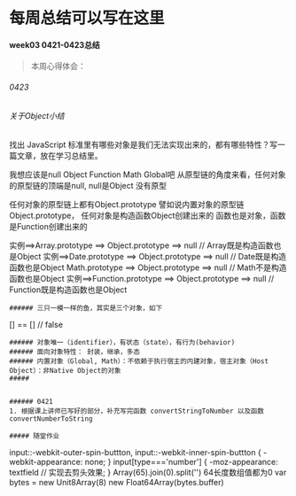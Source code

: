 # 每周总结可以写在这里
#### week03 0421-0423总结

> 本周心得体会：

###### 0423
###### 关于Object小结
找出 JavaScript 标准里有哪些对象是我们无法实现出来的，都有哪些特性？写一篇文章，放在学习总结里。

我想应该是null Object Function Math Global吧 
从原型链的角度来看，任何对象的原型链的顶端是null, null是Object 没有原型

任何对象的原型链上都有Object.prototype
譬如说内置对象的原型链Object.prototype， 任何对象是构造函数Object创建出来的
函数也是对象，函数是Function创建出来的

实例==>Array.prototype ==> Object.prototype ==> null // Array既是构造函数也是Object
实例==>Date.prototype ==> Object.prototype ==> null // Date既是构造函数也是Object
Math.prototype ==> Object.prototype ==> null // Math不是构造函数也是Object
实例==>Function.prototype ==> Object.prototype ==> null // Function既是构造函数也是Object

```
###### 三只一模一样的鱼，其实是三个对象，如下
```
 [] == [] // false
```
###### 对象唯一（identifier），有状态（state），有行为(behavior)
###### 面向对象特性： 封装，继承，多态
###### 内置对象（Global, Math）：不依赖于执行宿主的内建对象，宿主对象（Host Object）：非Native Object的对象
##### 
       

###### 0421
1. 根据课上讲师已写好的部分，补充写完函数 convertStringToNumber 以及函数 convertNumberToString

##### 随堂作业
```
input::-webkit-outer-spin-buttton,
input::-webkit-inner-spin-buttton {
    -webkit-appearance: none;
}
input[type==='number'] {
    -moz-appearance: textfield // 实现去剪头效果;
}
Array(65).join(0).split('') 64长度数组值都为0
var bytes = new Unit8Array(8)
new Float64Array(bytes.buffer)
```